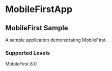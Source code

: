 MobileFirstApp
===
## MobileFirst Sample
A sample application demonstrating MobileFirst.

### Supported Levels
MobileFirst 8.0


